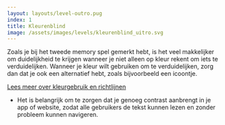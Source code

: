 ```yaml
---
layout: layouts/level-outro.pug
index: 1
title: Kleurenblind
image: /assets/images/levels/kleurenblind_uitro.svg
---
```


Zoals je bij het tweede memory spel gemerkt hebt, is het veel makkelijker om duidelijkheid te krijgen wanneer je niet alleen op kleur rekent om iets te verduidelijken. Wanneer je kleur wilt gebruiken om te verduidelijken, zorg dan dat je ook een alternatief hebt, zoals bijvoorbeeld een icoontje.

[Lees meer over kleurgebruik en richtlijnen](https://www.accessibility.nl/blog/zorg-voor-voldoende-kleurcontrast)

* Het is belangrijk om te zorgen dat je genoeg contrast aanbrengt in je app of website, zodat alle gebruikers de tekst kunnen lezen en zonder probleem kunnen navigeren.